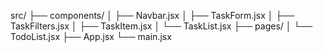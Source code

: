 src/
├── components/
│   ├── Navbar.jsx
│   ├── TaskForm.jsx
│   ├── TaskFilters.jsx
│   ├── TaskItem.jsx
│   └── TaskList.jsx
├── pages/
│   └── TodoList.jsx
├── App.jsx
└── main.jsx
